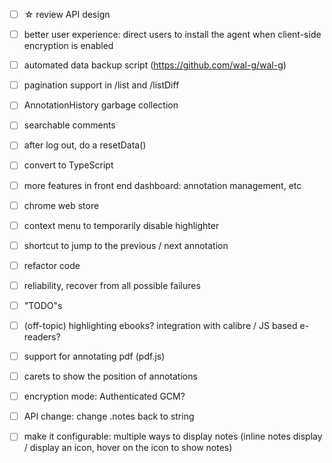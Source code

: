 * [ ] ☆ review API design
* [ ] better user experience: direct users to install the agent when client-side encryption is enabled
* [ ] automated data backup script (https://github.com/wal-g/wal-g)
* [ ] pagination support in /list and /listDiff
* [ ] AnnotationHistory garbage collection 
* [ ] searchable comments
* [ ] after log out, do a resetData()
* [ ] convert to TypeScript

* [ ] more features in front end dashboard: annotation management, etc
* [ ] chrome web store
* [ ] context menu to temporarily disable highlighter
* [ ] shortcut to jump to the previous / next annotation
* [ ] refactor code
* [ ] reliability, recover from all possible failures
* [ ] "TODO"s
* [ ] (off-topic) highlighting ebooks? integration with calibre / JS based e-readers?  

* [ ] support for annotating pdf (pdf.js)
* [ ] carets to show the position of annotations
* [ ] encryption mode: Authenticated GCM?
* [ ] API change: change .notes back to string
* [ ] make it configurable: multiple ways to display notes (inline notes display / display an icon, hover on the icon to show notes)
